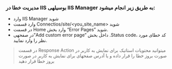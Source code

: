 ### مدیریت خطا در IIS بوسیله­ی IIS Manager به طریق زیر انجام می­شود:
* وارد IIS Manager شوید
* وارد قسمت Connectios/site/<you_site_name> شوید
* در قسمت Home وارد بخش “Error Pages” شوید.
* در صفحه­ی”Add custom error page”  داخل بخش .Status code، کد خطای مورد نظر را وارد نمایید.
> در قسمت Response Action  می­توانید محتویات استاتیک برای نمایش به کاربر در صورت بروز خطا را قرار داده و یا آدرس صفحه­ای برای نمایش به کاربر در صورت بروز خطا قرار دهید

